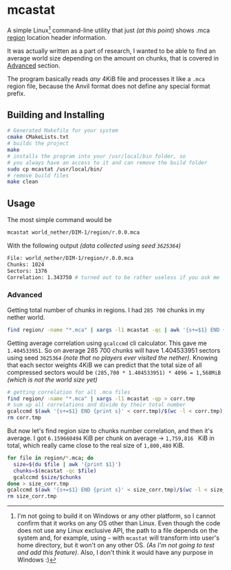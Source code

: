 # mcastat

A simple Linux[^1] command-line utility that just _(at this point)_ shows 
.mca [region][RegionUrl] location header information.

It was actually written as a part of research, I wanted to be able to find
an average world size depending on the amount on chunks, that is covered
in [Advanced](#advanced) section.

The program basically reads _any_ 4KiB file and processes it like a `.mca`
region file, because the Anvil format does not define any special format
prefix.

## Building and Installing

```bash
# Generated Makefile for your system
cmake CMakeLists.txt
# builds the project
make
# installs the program into your /usr/local/bin folder, so
# you always have an access to it and can remove the build folder
sudo cp mcastat /usr/local/bin/
# remove build files
make clean
```

## Usage

The most simple command would be
```bash
mcastat world_nether/DIM-1/region/r.0.0.mca
```
With the following output _(data collected using seed `3625364`)_
```bash
File: world_nether/DIM-1/region/r.0.0.mca
Chunks: 1024
Sectors: 1376
Correlation: 1.343750 # turned out to be rather useless if you ask me
```

### Advanced

Getting total number of chunks in regions. I had `285 700` chunks in my
nether world.
```bash
find region/ -name "*.mca" | xargs -l1 mcastat -qc | awk '{s+=$1} END {print s}'
```

Getting average correlation using `gcalccmd` cli calculator. This gave me
`1.404533951`. So on average 285 700 chunks will have 1.404533951 sectors
using seed `3625364` _(note that no players ever visited the nether)_.
Knowing that each sector weights 4KiB we can predict that the total size
of all compressed sectors would be
`(285,700 * 1.404533951) * 4096 = 1,568MiB` _(which is not the world size yet)_

```bash
# getting correlation for all .mca files
find region/ -name "*.mca" | xargs -l1 mcastat -qp > corr.tmp
# sum up all correlations and divide by their total number
gcalccmd $(awk '{s+=$1} END {print s}' < corr.tmp)/$(wc -l < corr.tmp)
rm corr.tmp
```

But now let's find region size to chunks number correlation, and then it's
average. I got `6.159660494` KiB per chunk on average -> `1,759,816 ` KiB in
total, which really came close to the real size of `1,800,480` KiB.
```bash
for file in region/*.mca; do
  size=$(du $file | awk '{print $1}')
  chunks=$(mcastat -qc $file)
  gcalccmd $size/$chunks
done > size_corr.tmp
gcalccmd $(awk '{s+=$1} END {print s}' < size_corr.tmp)/$(wc -l < size_corr.tmp)
rm size_corr.tmp
```


[^1]: I'm not going to build it on Windows or any other platform, so I cannot
confirm that it works on any OS other than Linux. Even though the code does
not use any Linux exclusive API, the path to a file depends on the system
and, for example, using `~` with `mcastat` will transform into user's home
directory, but it won't on any other OS. _(As I'm not going to test and add
this feature)_. Also, I don't think it would have any purpose in Windows :)

[RegionUrl]: https://wiki.vg/Region_Files

